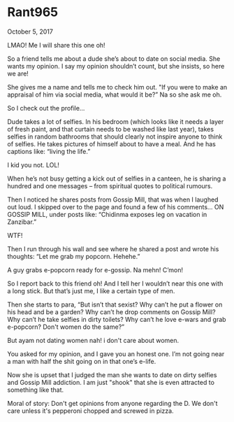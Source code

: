 # Rant965


October 5, 2017

LMAO! Me I will share this one oh!

So a friend tells me about a dude she’s about to date on social media. She wants my opinion. I say my opinion shouldn’t count, but she insists, so here we are!

She gives me a name and tells me to check him out. "If you were to make an appraisal of him via social media, what would it be?” Na so she ask me oh.

So I check out the profile…

Dude takes a lot of selfies. In his bedroom (which looks like it needs a layer of fresh paint, and that curtain needs to be washed like last year), takes selfies in random bathrooms that should clearly not inspire anyone to think of selfies. He takes pictures of himself about to have a meal. And he has captions like: “living the life.”

I kid you not. LOL!

When he’s not busy getting a kick out of selfies in a canteen, he is sharing a hundred and one messages – from spiritual quotes to political rumours. 

Then I noticed he shares posts from Gossip Mill, that was when I laughed out loud. I skipped over to the page and  found a few of his comments… ON GOSSIP MILL, under posts like: “Chidinma exposes leg on vacation in Zanzibar.”

WTF! 

Then I run through his wall and see where he shared a post and wrote his thoughts: “Let me grab my popcorn. Hehehe.”

A guy grabs e-popcorn ready for e-gossip. Na mehn! C’mon! 

So I report back to this friend oh! And I tell her I wouldn’t near this one with a long stick. But that’s just me, I like a certain type of men. 

Then she starts to para, “But isn’t that sexist? Why can’t he put a flower on his head and be a garden? Why can’t he drop comments on Gossip Mill? Why can’t he take selfies in dirty toilets? Why can’t he love e-wars and grab e-popcorn? Don't women do the same?”

But ayam not dating women nah! i don't care about women.

You asked for my opinion, and I gave you an honest one. I’m not going near a man with half the shit going on in that one’s e-life. 

Now she is upset that I judged the man she wants to date on dirty selfies and Gossip Mill addiction. I am just "shook" that she is even attracted to something like that.

Moral of story: Don't get opinions from anyone regarding the D. We don't care unless it's pepperoni chopped and screwed in pizza.